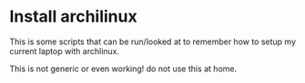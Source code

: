# Install archilinux

This is some scripts that can be run/looked at to remember how to setup my current laptop with archlinux.

This is not generic or even working! do not use this at home.
